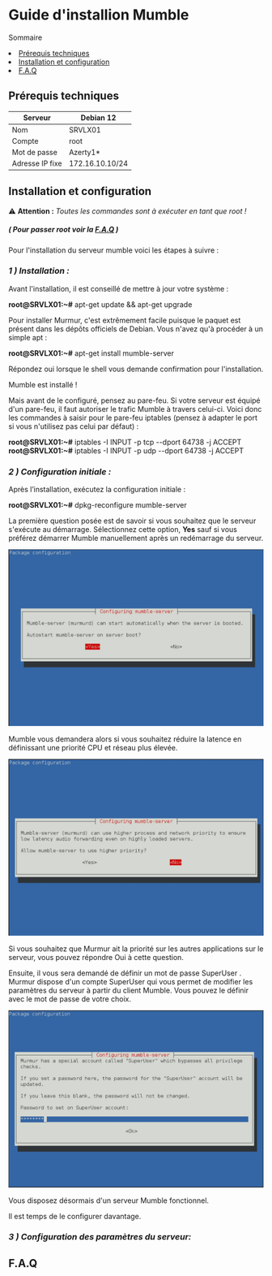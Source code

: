 # Guide d'installion Mumble

Sommaire
<li><a href="#Prérequis techniques">Prérequis techniques</a></li>
<li><a href="#Installation et configuration">Installation et configuration</a></li>
<li><a href="#F.A.Q">F.A.Q</a></li>

<h2 id="Prérequis techniques">Prérequis techniques</h2>  


| Serveur           | Debian 12        |  
|-------------------|------------------|  
| Nom               | SRVLX01          |  
| Compte            | root             |  
| Mot de passe      | Azerty1*         |  
| Adresse IP fixe   | 172.16.10.10/24  |  


<h2 id="Installation et configuration">Installation et configuration</h2>  

⚠️ **Attention :** *Toutes les commandes sont à exécuter en tant que root !*  
##### ( Pour passer root voir la <a href="#F.A.Q">F.A.Q</a> )  

Pour l'installation du serveur mumble voici les étapes à suivre :  

### _1 ) Installation :_  

Avant l'installation, il est conseillé de mettre à jour votre système :

**root@SRVLX01:~#** apt-get update && apt-get upgrade

Pour installer Murmur, c'est extrêmement facile puisque le paquet est présent dans les dépôts officiels de Debian. Vous n'avez qu'à procéder à un simple apt :

**root@SRVLX01:~#** apt-get install mumble-server

Répondez oui lorsque le shell vous demande confirmation pour l'installation.  

Mumble est installé !

Mais avant de le configuré, pensez au pare-feu.
Si votre serveur est équipé d'un pare-feu, il faut autoriser le trafic Mumble à travers celui-ci. Voici donc les commandes à saisir pour le pare-feu iptables (pensez à adapter le port si vous n'utilisez pas celui par défaut) :

**root@SRVLX01:~#** iptables -I INPUT -p tcp --dport 64738 -j ACCEPT  
**root@SRVLX01:~#** iptables -I INPUT -p udp --dport 64738 -j ACCEPT  

### _2 ) Configuration initiale :_ 

Après l’installation, exécutez la configuration initiale :

**root@SRVLX01:~#** dpkg-reconfigure mumble-server

La première question posée est de savoir si vous souhaitez que le serveur s'exécute au démarrage. Sélectionnez cette option, **Yes** sauf si vous préférez démarrer Mumble manuellement après un redémarrage du serveur.

![install_img_001](https://github.com/WildCodeSchool/TSSR-BDX-0924-P1-G2/blob/main/Img_SRC/SRVLX/install_img_001.jpg?raw=true)

Mumble vous demandera alors si vous souhaitez réduire la latence en définissant une priorité CPU et réseau plus élevée.

![install_img_002](https://github.com/WildCodeSchool/TSSR-BDX-0924-P1-G2/blob/main/Img_SRC/SRVLX/install_img_002.jpg?raw=true)

Si vous souhaitez que Murmur ait la priorité sur les autres applications sur le serveur, vous pouvez répondre Oui à cette question.

Ensuite, il vous sera demandé de définir un mot de passe SuperUser . Murmur dispose d'un compte SuperUser qui vous permet de modifier les paramètres du serveur à partir du client Mumble. Vous pouvez le définir avec le mot de passe de votre choix.

![install_img_003](https://github.com/WildCodeSchool/TSSR-BDX-0924-P1-G2/blob/main/Img_SRC/SRVLX/install_img_003.jpg?raw=true)

Vous disposez désormais d'un serveur Mumble fonctionnel. 

Il est temps de le configurer davantage.

### _3 ) Configuration des paramètres du serveur:_ 









<h2 id="F.A.Q">F.A.Q</h2>  

